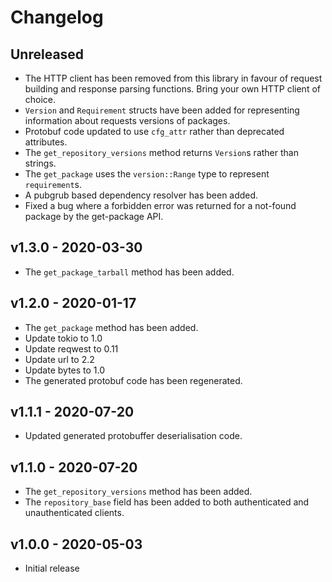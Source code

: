 # Changelog

## Unreleased

- The HTTP client has been removed from this library in favour of request
  building and response parsing functions. Bring your own HTTP client of choice.
- `Version` and `Requirement` structs have been added for representing
  information about requests versions of packages.
- Protobuf code updated to use `cfg_attr` rather than deprecated attributes.
- The `get_repository_versions` method returns `Version`s rather than strings.
- The `get_package` uses the `version::Range` type to represent `requirement`s.
- A pubgrub based dependency resolver has been added.
- Fixed a bug where a forbidden error was returned for a not-found package by
  the get-package API.

## v1.3.0 - 2020-03-30

- The `get_package_tarball` method has been added.

## v1.2.0 - 2020-01-17

- The `get_package` method has been added.
- Update tokio to 1.0
- Update reqwest to 0.11
- Update url to 2.2
- Update bytes to 1.0
- The generated protobuf code has been regenerated.

## v1.1.1 - 2020-07-20

- Updated generated protobuffer deserialisation code.

## v1.1.0 - 2020-07-20

- The `get_repository_versions` method has been added.
- The `repository_base` field has been added to both authenticated and
  unauthenticated clients.

## v1.0.0 - 2020-05-03

- Initial release
